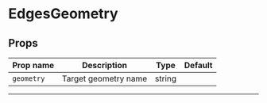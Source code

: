 # EdgesGeometry

## Props

| Prop name | Description          | Type   | Default |
| --------- | -------------------- | ------ | ------- |
|` geometry  `| Target geometry name | string |         |

---
